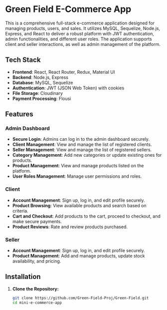 # Green Field E-Commerce App

This is a comprehensive full-stack e-commerce application designed for managing products, users, and sales. It utilizes MySQL, Sequelize, Node.js, Express, and React to deliver a robust platform with JWT authentication, admin functionalities, and different user roles. The application supports client and seller interactions, as well as admin management of the platform.

## Tech Stack

- **Frontend**: React, React Router, Redux, Material UI
- **Backend**: Node.js, Express
- **Database**: MySQL, Sequelize
- **Authentication**: JWT (JSON Web Token) with cookies
- **File Storage**: Cloudinary
- **Payment Processing**: Flousi 

## Features

### Admin Dashboard
- **Secure Login**: Admins can log in to the admin dashboard securely.
- **Client Management**: View and manage the list of registered clients.
- **Seller Management**: View and manage the list of registered sellers.
- **Category Management**: Add new categories or update existing ones for products.
- **Product Management**: View and manage products listed on the platform.
- **User Roles Management**: Manage user permissions and roles.

### Client
- **Account Management**: Sign up, log in, and edit profile securely.
- **Product Browsing**: View available products and search based on criteria.
- **Cart and Checkout**: Add products to the cart, proceed to checkout, and make secure payments.
- **Product Reviews**: Rate and review products purchased.

### Seller
- **Account Management**: Sign up, log in, and edit profile securely.
- **Product Management**: Add and manage products, update stock availability, and pricing.

## Installation

1. **Clone the Repository:**
   ```bash
   git clone https://github.com/Green-Field-Proj/Green-Field.git
   cd mini-e-commerce-app


